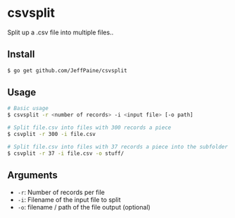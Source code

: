 # csvsplit

Split up a .csv file into multiple files..

## Install
```bash
$ go get github.com/JeffPaine/csvsplit
```

## Usage
```bash
# Basic usage
$ csvsplit -r <number of records> -i <input file> [-o path]

# Split file.csv into files with 300 records a piece
$ csvplit -r 300 -i file.csv

# Split file.csv into files with 37 records a piece into the subfolder 'stuff'
$ csvplit -r 37 -i file.csv -o stuff/
```

## Arguments
* `-r`: Number of records per file
* `-i`: Filename of the input file to split
* `-o`: filename / path of the file output (optional)
